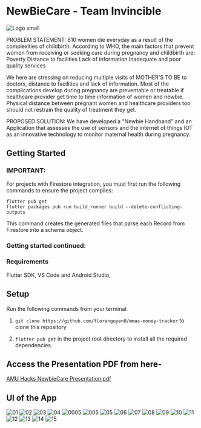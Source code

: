 # NewBieCare - Team Invincible

![Logo small](https://user-images.githubusercontent.com/98517363/226147288-97a22304-f9b2-4013-87de-5f2052b5666a.png)

 
PROBLEM STATEMENT:
810 women die everyday as a result of the complexities of childbirth. According to WHO, the main factors that prevent women from receiving or seeking care during pregnancy and childbirth are:
Poverty
Distance to facilities
Lack of information
Inadequate and poor quality services

We here are stressing on reducing multiple visits of MOTHER'S TO BE to doctors,  distance to facilities and lack of information. Most of the complications develop during pregnancy are preventable or treatable if healthcare provider get time to time information of women and newbie. Physical distance between pregnant women and healthcare providers too should not restrain the quality of treatment they get.
 
 
 PROPOSED SOLUTION: We have developed a "Newbie Handband" and an Application that assesses the use of sensors and the internet of things IOT as an innovative technology to monitor maternal health during pregnancy.


## Getting Started

### IMPORTANT:

For projects with Firestore integration, you must first run the following commands to ensure the project compiles:

```
flutter pub get
flutter packages pub run build_runner build --delete-conflicting-outputs
```

This command creates the generated files that parse each Record from Firestore into a schema object.

### Getting started continued:

### Requirements
Flutter SDK,
VS Code and
Android Studio,

## Setup

Run the following commands from your terminal:

1) `git clone https://github.com/floranguyen0/mmas-money-tracker` to clone this repository 

2) `flutter pub get` in the project root directory to install all the required dependencies.


 ## Access the Presentation PDF from here-
[AMU Hacks NewbieCare Presentation.pdf](https://github.com/Abhishek-207/NewbieCare-Application/files/11009974/AMU.Hacks.NewbieCare.Pitch.pdf)

## UI of the App

![01](https://user-images.githubusercontent.com/98517363/226147403-fc6aa029-4ef6-43dc-a34f-8a6e7fbb456f.png)
![02](https://user-images.githubusercontent.com/98517363/226147404-74ba2053-fdf9-4ffa-a4e9-00de6edd8027.png)
![03](https://user-images.githubusercontent.com/98517363/226147326-12de1880-c653-4e4c-b1c3-e07ef45ee5a5.png)
![04](https://user-images.githubusercontent.com/98517363/226147329-7bac4d5f-3df8-472f-a194-cbe9d74eabd6.png)
![0005](https://user-images.githubusercontent.com/98517363/226147334-46dcca45-58b6-4891-9a0d-a86f06b53ffb.png)
![005](https://user-images.githubusercontent.com/98517363/226147338-554f3f03-8e13-444a-b3c8-32fb5307dac4.png)
![05](https://user-images.githubusercontent.com/98517363/226147340-f39be48b-c724-4f21-98ef-c0c9b176b731.png)
![06](https://user-images.githubusercontent.com/98517363/226147342-ec5fa1bd-e052-443d-bb9b-a57bd20f6804.png)
![07](https://user-images.githubusercontent.com/98517363/226147343-7c359108-eaff-4c70-8a36-25ef02fe1444.png)
![08](https://user-images.githubusercontent.com/98517363/226147344-ac651045-17ab-401e-8b8d-6cec36b184b5.png)
![09](https://user-images.githubusercontent.com/98517363/226147345-1b1a58d3-71b5-4abc-be64-569715311518.png)
![10](https://user-images.githubusercontent.com/98517363/226147346-b307062d-3c58-4666-b982-89fe4f398614.png)
![11](https://user-images.githubusercontent.com/98517363/226147349-45f953d3-6e6c-4b83-8b13-c9a34143bba0.png)
![12](https://user-images.githubusercontent.com/98517363/226147352-01ed001c-8bdf-4a65-a666-bf58f2793e50.png)
![13](https://user-images.githubusercontent.com/98517363/226147355-dfb84c41-1393-4025-9cbe-4e9240b77dc7.png)
![14](https://user-images.githubusercontent.com/98517363/226147360-d0cb22a8-e523-4c01-b7d0-b126d0a07810.png)
![15](https://user-images.githubusercontent.com/98517363/226147365-7c6ca513-0a2f-4a0a-9c70-5628d8274084.png)



